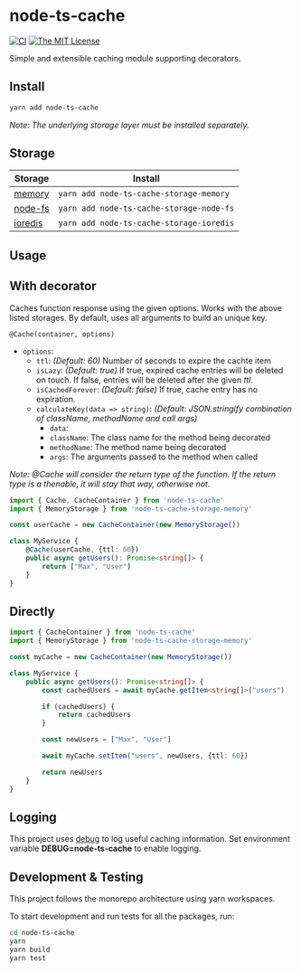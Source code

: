# node-ts-cache

[![CI](https://github.com/boredland/node-ts-cache/actions/workflows/ci.yml/badge.svg)](https://github.com/boredland/node-ts-cache/actions/workflows/ci.yml)
[![The MIT License](https://img.shields.io/npm/l/node-ts-cache.svg)](http://opensource.org/licenses/MIT)

Simple and extensible caching module supporting decorators.

## Install

```bash
yarn add node-ts-cache
```

_Note: The underlying storage layer must be installed separately._

## Storage

| Storage                                                               | Install                                         |
|-----------------------------------------------------------------------|-------------------------------------------------|
| [memory](https://www.npmjs.com/package/node-ts-cache-storage-memory)| ```yarn add node-ts-cache-storage-memory```|
| [node-fs](https://www.npmjs.com/package/node-ts-cache-storage-node-fs)| ```yarn add node-ts-cache-storage-node-fs```|
| [ioredis](https://www.npmjs.com/package/node-ts-cache-storage-ioredis)| ```yarn add node-ts-cache-storage-ioredis```|

## Usage

## With decorator

Caches function response using the given options.
Works with the above listed storages.
By default, uses all arguments to build an unique key.

`@Cache(container, options)`

- `options`:
  - `ttl`: _(Default: 60)_ Number of seconds to expire the cachte item
  - `isLazy`: _(Default: true)_ If true, expired cache entries will be deleted on touch. If false, entries will be deleted after the given _ttl_.
  - `isCachedForever`: _(Default: false)_ If true, cache entry has no expiration.
  - `calculateKey(data => string)`: _(Default: JSON.stringify combination of className, methodName and call args)_
    - `data`:
    - `className`: The class name for the method being decorated
    - `methodName`: The method name being decorated
    - `args`: The arguments passed to the method when called

_Note: @Cache will consider the return type of the function. If the return type is a thenable, it will stay that way, otherwise not._

```ts
import { Cache, CacheContainer } from 'node-ts-cache'
import { MemoryStorage } from 'node-ts-cache-storage-memory'

const userCache = new CacheContainer(new MemoryStorage())

class MyService {
    @Cache(userCache, {ttl: 60})
    public async getUsers(): Promise<string[]> {
        return ["Max", "User"]
    }
}
```

## Directly

```ts
import { CacheContainer } from 'node-ts-cache'
import { MemoryStorage } from 'node-ts-cache-storage-memory'

const myCache = new CacheContainer(new MemoryStorage())

class MyService {
    public async getUsers(): Promise<string[]> {
        const cachedUsers = await myCache.getItem<string[]>("users")

        if (cachedUsers) {
            return cachedUsers
        }

        const newUsers = ["Max", "User"]

        await myCache.setItem("users", newUsers, {ttl: 60})

        return newUsers
    }
}
```

## Logging

This project uses [debug](https://github.com/visionmedia/debug) to log useful caching information.
Set environment variable **DEBUG=node-ts-cache** to enable logging.

## Development & Testing

This project follows the monorepo architecture using yarn workspaces.

To start development and run tests for all the packages, run:

```bash
cd node-ts-cache
yarn
yarn build
yarn test
```
